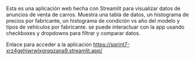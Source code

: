 Esta es una aplicación web hecha con Streamlit para visualizar datos de anuncios de venta de carros. Muestra una tabla de datos, un histograma de precios por fabricante, un histograma de condición vs año del modelo y tipos de vehículos por fabricante. se puede interactuar con la app usando checkboxes y dropdowns para filtrar y comparar datos.

Enlace para acceder a la aplicacion https://sprint7-xrz4gehjwrwlxgrqgzana9.streamlit.app/
